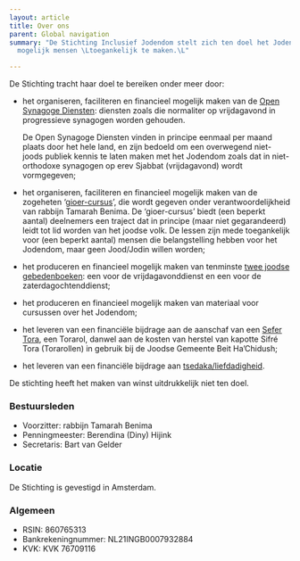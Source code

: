 ```yaml
---
layout: article
title: Over ons
parent: Global navigation
summary: "De Stichting Inclusief Jodendom stelt zich ten doel het Jodendom voor zoveel
  mogelijk mensen \Ltoegankelijk te maken.\L"

---
```

De Stichting tracht haar doel te bereiken onder meer door:

* het organiseren, faciliteren en financieel mogelijk maken van de <a href="/open-synagoge" class="pat-inject" data-pat-inject="history: record">Open Synagoge Diensten</a>: diensten zoals die normaliter op vrijdagavond in progressieve synagogen worden gehouden.

  De Open Synagoge Diensten vinden in principe eenmaal per maand plaats door het hele land, en zijn bedoeld om een overwegend niet-joods publiek kennis te laten maken met het Jodendom zoals dat in niet-orthodoxe synagogen op erev Sjabbat (vrijdagavond) wordt vormgegeven;
* het organiseren, faciliteren en financieel mogelijk maken van de zogeheten ‘<a href="/gioer" class="pat-inject" data-pat-inject="history: record">gioer-cursus</a>’, die wordt gegeven onder verantwoordelijkheid van rabbijn Tamarah Benima. De ‘gioer-cursus’ biedt (een beperkt aantal) deelnemers een traject dat in principe (maar niet gegarandeerd) leidt tot lid worden van het joodse volk. De lessen zijn mede toegankelijk voor (een beperkt aantal) mensen die belangstelling hebben voor het Jodendom, maar geen Jood/Jodin willen worden;
* het produceren en financieel mogelijk maken van tenminste <a href="/gebedenboeken" class="pat-inject" data-pat-inject="history: record">twee joodse gebedenboeken</a>: een voor de vrijdagavonddienst en een voor de zaterdagochtenddienst;
* het produceren en financieel mogelijk maken van materiaal voor cursussen over het Jodendom;
* het leveren van een financiële bijdrage aan de aanschaf van een <a href="/liefdadigheid" class="pat-inject" data-pat-inject="history: record">Sefer Tora</a>, een Torarol, danwel aan de kosten van herstel van kapotte Sifré Tora (Torarollen) in gebruik bij de Joodse Gemeente Beit Ha’Chidush;
* het leveren van een financiële bijdrage aan <a href="/liefdadigheid" class="pat-inject" data-pat-inject="history: record">tsedaka/liefdadigheid</a>.

De stichting heeft het maken van winst uitdrukkelijk niet ten doel.

### Bestuursleden

* Voorzitter: rabbijn Tamarah Benima
* Penningmeester: Berendina (Diny) Hijink
* Secretaris: Bart van Gelder

### Locatie

De Stichting is gevestigd in Amsterdam.

### Algemeen

* RSIN: 860765313
* Bankrekeningnummer: NL21INGB0007932884
* KVK: KVK 76709116